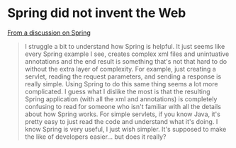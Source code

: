 # Spring did not invent the Web

[From a discussion on Spring](http://disq.us/p/1051xfy)
>I struggle a bit to understand how Spring is helpful.
> It just seems like every Spring example I see,
> creates complex xml files and unintuative annotations
> and the end result is something that's not that hard to do
> without the extra layer of complexity. For example,
> just creating a servlet, reading the request parameters,
> and sending a response is really simple.
> Using Spring to do this same thing seems a lot more complicated.
> I guess what I dislike the most is that the resulting Spring application
> (with all the xml and annotations) is completely confusing to
> read for someone who isn't familiar with all the details about how Spring works.
> For simple servlets, if you know Java, it's pretty easy to just
> read the code and understand what it's doing.
> I know Spring is very useful, I just wish simpler.
> It's supposed to make the like of developers easier...
> but does it really?
